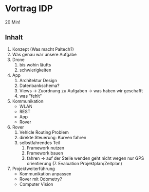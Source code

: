 # Vortrag IDP

20 Min!

## Inhalt

1. Konzept (Was macht Paltech?)
2. Was genau war unsere Aufgabe
3. Drone
   1. bis wohin läufts
   2. schwierigkeiten
4. App
   1. Architektur Design
   2. Datenbankschema?
   3. Views -> Zuordnung zu Aufgaben -> was haben wir geschafft
   4. was "fehlt"
5. Kommunikation
   - WLAN
   - REST
   - App
   - Rover
6. Rover
   1. Vehicle Routing Problem
   2. direkte Steuerung: Kurven fahren
   3. selbstfahrendes Teil 
      1. Framework nutzen
      2. Framework bauen
      3. fahren -> auf der Stelle wenden geht nicht wegen nur GPS orientierung
(7. Evaluation Projektplan/Zeitplan)
8. Projektweiterführung
   - Kommunikation anpassen
   - Rover mit Odometry?
   - Computer Vision